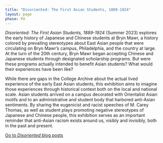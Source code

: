 ```yaml
---
title: "Disoriented: The First Asian Students, 1889-1924"
layout: page
phase: P4
---
```


*Disoriented: The First Asian Students, 1889-1924* (Summer 2023) explores the early history of Japanese and Chinese students at Bryn Mawr, a history colored by prevailing stereotypes about East Asian people that were circulating on Bryn Mawr’s campus, Philadelphia, and the country at large. At the turn of the 20th century, Bryn Mawr began accepting Chinese and Japanese students through designated scholarship programs. But were these programs actually intended to benefit Asian students? What would their experiences have been like?​

While there are gaps in the College Archive about the actual lived experience of the early East Asian students, this exhibition aims to imagine those experiences through historical context both on the local and national scale. Asian students arrived on a campus decorated with Orientalist Asian motifs and to an administrative and student body that harbored anti-Asian sentiments. By sharing the eugenicist and racist speeches of M. Carey Thomas, as well as student plays promoting negative stereotypes of Japanese and Chinese people, this exhibition serves as an important reminder that anti-Asian racism exists around us, visibly and invisibly, both in the past and present.

<section class="container py-3">
    <div class="row">
        <div class="link-container">
            <a class="link-button mx-1" href="{{ '/current/blog#Disoriented' | relative_url}}">Go to <em>Disoriented</em> blog posts</a>
        </div>
    </div>
</section>